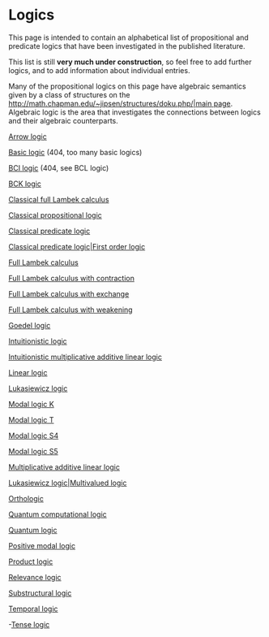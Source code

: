 # Logics

This page is intended to contain an alphabetical list of propositional and predicate logics that have been investigated in the published literature.

This list is still **very much under construction**, so feel free to add further logics, and to add information about individual entries.

Many of the propositional logics on this page have algebraic semantics given by a class of structures on the [http://math.chapman.edu/~jipsen/structures/doku.php/|main page](http://math.chapman.edu/~jipsen/structures/doku.php/|main_pages.md). Algebraic logic is the area that investigates the connections between logics and their algebraic counterparts.

  [Arrow logic](logics/arrow_logic.md) 
  
  [Basic logic](basic_logics.md) (404, too many basic logics)
  
  [BCI logic](bci_logics.md) (404, see BCL logic)
  
  [BCK logic](bck_logics.md)
  
  [Classical full Lambek calculus](classical_full_lambek_calculus.md)
  
  [Classical propositional logic](classical_propositional_logics.md)
  
  [Classical predicate logic](classical_predicate_logics.md)
  
  [Classical predicate logic|First order logic](classical_predicate_logic|first_order_logics.md)
  
  [Full Lambek calculus](full_lambek_calculus.md)
  
  [Full Lambek calculus with contraction](full_lambek_calculus_with_contractions.md)
  
  [Full Lambek calculus with exchange](full_lambek_calculus_with_exchanges.md)
  
  [Full Lambek calculus with weakening](full_lambek_calculus_with_weakenings.md)
  
  [Goedel logic](goedel_logics.md)
  
  [Intuitionistic logic](intuitionistic_logics.md)
  
  [Intuitionistic multiplicative additive linear logic](intuitionistic_multiplicative_additive_linear_logics.md)
  
  [Linear logic](linear_logics.md)
  
  [Lukasiewicz logic](lukasiewicz_logics.md)
  
  [Modal logic K](modal_logic_ks.md)
  
  [Modal logic T](modal_logic_ts.md)
  
  [Modal logic S4](modal_logic_s4s.md)
  
  [Modal logic S5](modal_logic_s5s.md)
  
  [Multiplicative additive linear logic](multiplicative_additive_linear_logics.md)
  
  [Lukasiewicz logic|Multivalued logic](lukasiewicz_logic|multivalued_logics.md)
  
  [Orthologic](orthologics.md)
  
  [Quantum computational logic](quantum_computational_logics.md)
  
  [Quantum logic](quantum_logics.md)
  
  [Positive modal logic](positive_modal_logics.md)
  
  [Product logic](product_logics.md)
  
  [Relevance logic](relevance_logics.md)
  
  [Substructural logic](substructural_logics.md)
  
  [Temporal logic](temporal_logics.md)
  
  -[Tense logic](tense_logics.md)
